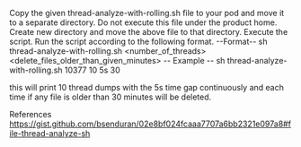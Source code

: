 Copy the given thread-analyze-with-rolling.sh file to your pod and move it to a separate directory.
Do not execute this file under the product home.
Create new directory and move the above file to that directory.
Execute the script.
Run the script according to the following format.
--Format--
sh thread-analyze-with-rolling.sh <PID> <number_of_threads> <timegap> <delete_files_older_than_given_minutes>
-- Example --
sh thread-analyze-with-rolling.sh 10377 10 5s 30

this will print 10 thread dumps with the 5s time gap continuously and each time if any file is older than 30 minutes will be deleted.

References
https://gist.github.com/bsenduran/02e8bf024fcaaa7707a6bb2321e097a8#file-thread-analyze-sh
